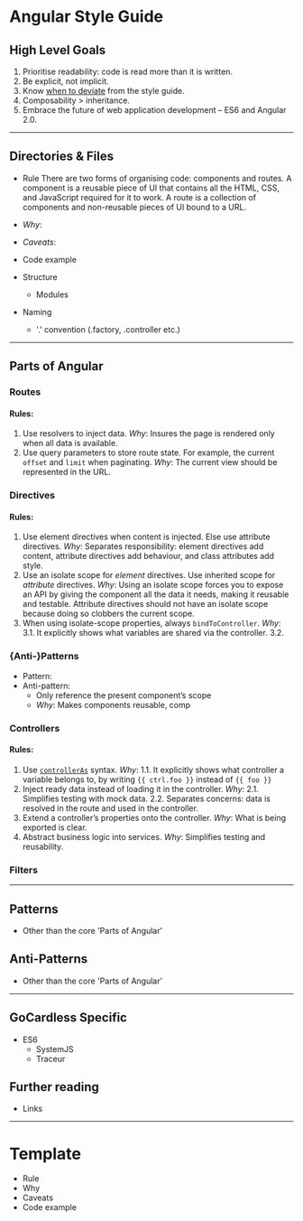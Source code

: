 # Angular Style Guide

## High Level Goals

1. Prioritise readability: code is read more than it is written.
2. Be explicit, not implicit.
3. Know [when to deviate](http://legacy.python.org/dev/peps/pep-0008/#a-foolish-consistency-is-the-hobgoblin-of-little-minds) from the style guide. 
4. Composability > inheritance.
5. Embrace the future of web application development – ES6 and Angular 2.0.

---

## Directories & Files

- Rule
  There are two forms of organising code: components and routes. A component is a reusable piece of UI that contains all the HTML, CSS, and JavaScript required for it to work. A route is a collection of components and non-reusable pieces of UI bound to a URL.

- _Why_:
- _Caveats_:
- Code example

- Structure
  - Modules
- Naming
  - '.' convention (.factory, .controller etc.)

---

## Parts of Angular

### Routes

#### Rules:
  1. Use resolvers to inject data.
  _Why_: Insures the page is rendered only when all data is available.
  2. Use query parameters to store route state. For example, the current `offset` and `limit` when paginating.
  _Why_: The current view should be represented in the URL.

### Directives

#### Rules:
  1. Use element directives when content is injected. Else use attribute directives.
  _Why_: Separates responsibility: element directives add content, attribute directives add behaviour, and class attributes add style.
  2. Use an isolate scope for _element_ directives. Use inherited scope for _attribute_ directives.
  _Why_: Using an isolate scope forces you to expose an API by giving the component all the data it needs, making it reusable and testable. Attribute directives should not have an isolate scope because doing so clobbers the current scope.
  3. When using isolate-scope properties, always `bindToController`.
  _Why_:
    3.1. It explicitly shows what variables are shared via the controller.
    3.2.

### {Anti-}Patterns
  - Pattern:
  - Anti-pattern:
    - Only reference the present component’s scope
    - _Why_: Makes components reusable, comp

### Controllers

#### Rules:
  1. Use [`controllerAs`](http://toddmotto.com/digging-into-angulars-controller-as-syntax/) syntax.
  _Why_:
    1.1. It explicitly shows what controller a variable belongs to, by writing `{{ ctrl.foo }}` instead of `{{ foo }}`
  2. Inject ready data instead of loading it in the controller.
  _Why_:
    2.1. Simplifies testing with mock data.
    2.2. Separates concerns: data is resolved in the route and used in the controller.
  3. Extend a controller’s properties onto the controller.
  _Why_: What is being exported is clear.
  4. Abstract business logic into services.
  _Why_: Simplifies testing and reusability.

### Filters

---

## Patterns
- Other than the core 'Parts of Angular'

## Anti-Patterns
- Other than the core 'Parts of Angular'

---

## GoCardless Specific
- ES6
  - SystemJS
  - Traceur

## Further reading
- Links

---

# Template
- Rule
- Why
- Caveats
- Code example
